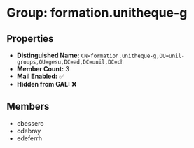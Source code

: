 # Group: formation.unitheque-g

## Properties

- **Distinguished Name:** `CN=formation.unitheque-g,OU=unil-groups,OU=gesu,DC=ad,DC=unil,DC=ch`
- **Member Count:** 3
- **Mail Enabled:** ✅
- **Hidden from GAL:** ❌

## Members

- cbessero
- cdebray
- edeferrh
